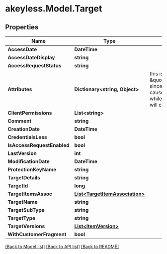 # akeyless.Model.Target

## Properties

Name | Type | Description | Notes
------------ | ------------- | ------------- | -------------
**AccessDate** | **DateTime** |  | [optional] 
**AccessDateDisplay** | **string** |  | [optional] 
**AccessRequestStatus** | **string** |  | [optional] 
**Attributes** | **Dictionary&lt;string, Object&gt;** | this is not \&quot;omitempty\&quot; since an empty value causes no update while an empty map will clear the attributes | [optional] 
**ClientPermissions** | **List&lt;string&gt;** |  | [optional] 
**Comment** | **string** |  | [optional] 
**CreationDate** | **DateTime** |  | [optional] 
**CredentialsLess** | **bool** |  | [optional] 
**IsAccessRequestEnabled** | **bool** |  | [optional] 
**LastVersion** | **int** |  | [optional] 
**ModificationDate** | **DateTime** |  | [optional] 
**ProtectionKeyName** | **string** |  | [optional] 
**TargetDetails** | **string** |  | [optional] 
**TargetId** | **long** |  | [optional] 
**TargetItemsAssoc** | [**List&lt;TargetItemAssociation&gt;**](TargetItemAssociation.md) |  | [optional] 
**TargetName** | **string** |  | [optional] 
**TargetSubType** | **string** |  | [optional] 
**TargetType** | **string** |  | [optional] 
**TargetVersions** | [**List&lt;ItemVersion&gt;**](ItemVersion.md) |  | [optional] 
**WithCustomerFragment** | **bool** |  | [optional] 

[[Back to Model list]](../README.md#documentation-for-models) [[Back to API list]](../README.md#documentation-for-api-endpoints) [[Back to README]](../README.md)

